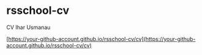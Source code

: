 # rsschool-cv
CV Ihar Usmanau

[https://your-github-account.github.io/rsschool-cv/cv](https://your-github-account.github.io/rsschool-cv/cv)
